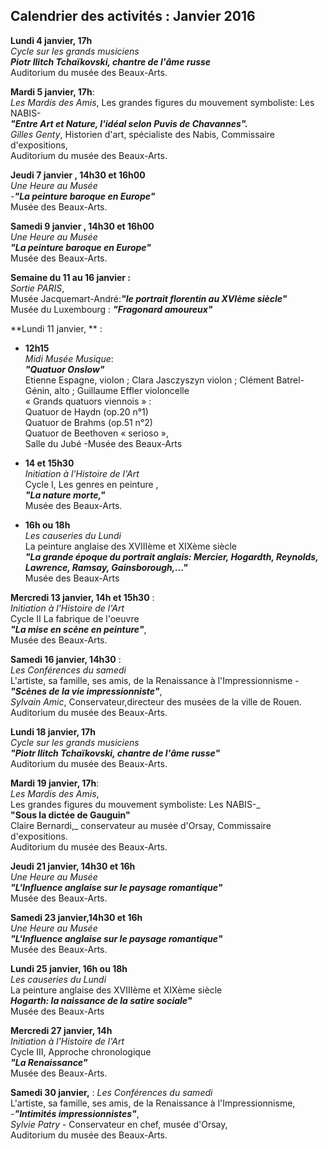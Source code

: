 ## Calendrier des activités : Janvier 2016

**Lundi 4 janvier, 17h**  
_Cycle sur les grands musiciens_  
**_Piotr Ilitch Tchaïkovski, chantre de l'âme russe_**  
Auditorium du musée des Beaux-Arts.

**Mardi 5 janvier, 17h**:  
_Les Mardis des Amis_, Les grandes figures du mouvement symboliste: Les NABIS-  
**_"Entre Art et Nature, l'idéal selon Puvis de Chavannes"._**  
_Gilles Genty_, Historien d'art, spécialiste des Nabis, Commissaire d'expositions,  
Auditorium du musée des Beaux-Arts.

**Jeudi 7 janvier , 14h30 et 16h00**  
_Une Heure au Musée_   
-**_"La peinture baroque en Europe"_**  
 Musée des Beaux-Arts.

**Samedi 9 janvier , 14h30 et 16h00**  
_Une Heure au Musée_   
 **_"La peinture baroque en Europe"_**  
  Musée des Beaux-Arts.

**Semaine du 11 au 16 janvier :**  
_Sortie PARIS_,  
Musée Jacquemart-André:**_"le portrait florentin au XVIème siècle"_**  
Musée du Luxembourg : _**"Fragonard amoureux"**_

**Lundi 11 janvier, ** :  

- **12h15**  
_Midi Musée Musique_:  
**_"Quatuor Onslow"_**  
Etienne Espagne, violon ; Clara Jasczyszyn violon ; Clément Batrel- Génin, alto ; Guillaume Effler violoncelle  
« Grands quatuors viennois » :  
Quatuor de Haydn (op.20 n°1)  
Quatuor de Brahms (op.51 n°2)  
Quatuor de Beethoven « serioso »,  
Salle du Jubé -Musée des Beaux-Arts


- **14 et 15h30**  
_Initiation à l'Histoire de l'Art_    
Cycle I, Les genres en peinture ,      
_**"La nature morte,"**_    
Musée des Beaux-Arts.

- **16h ou 18h**  
_Les causeries du Lundi_  
La peinture anglaise des XVIIIème et XIXème siècle  
**_"La grande époque du portrait anglais: Mercier, Hogardth, Reynolds, Lawrence, Ramsay, Gainsborough,..."_**  
Musée des Beaux-Arts

**Mercredi 13 janvier, 14h et 15h30** :  
_Initiation à l'Histoire de l'Art_   
 Cycle II La fabrique de l'oeuvre     
_**"La mise en scène en peinture"**_,    
Musée des Beaux-Arts.

**Samedi 16 janvier, 14h30** :  
_Les Conférences du samedi_   
L'artiste, sa famille, ses amis, de la Renaissance à l'Impressionnisme -  
**_"Scènes de la vie impressionniste"_**,    
_Sylvain Amic_, Conservateur,directeur des musées de la ville de Rouen.  
Auditorium du musée des Beaux-Arts.

**Lundi 18 janvier, 17h**  
_Cycle sur les grands musiciens_  
**_"Piotr Ilitch Tchaïkovski, chantre de l'âme russe"_**  
Auditorium du musée des Beaux-Arts.

**Mardi 19 janvier, 17h**:  
_Les Mardis des Amis_,  
Les grandes figures du mouvement symboliste: Les NABIS-_  
**"Sous la dictée de Gauguin"**   
Claire Bernardi,_ conservateur au musée d'Orsay, Commissaire d'expositions.  
Auditorium du musée des Beaux-Arts.

**Jeudi 21 janvier, 14h30 et 16h**  
_Une Heure au Musée_  
**_"L'Influence anglaise sur le paysage romantique"_**  
 Musée des Beaux-Arts.
 
**Samedi 23 janvier,14h30 et 16h**  
_Une Heure au Musée_  
**_"L'Influence anglaise sur le paysage romantique"_**  
 Musée des Beaux-Arts.

**Lundi 25 janvier, 16h ou 18h**  
_Les causeries du Lundi_  
La peinture anglaise des XVIIIème et XIXème siècle  
**_Hogarth: la naissance de la satire sociale"_**  
Musée des Beaux-Arts

**Mercredi 27 janvier, 14h**  
_Initiation à l'Histoire de l'Art_   
Cycle III, Approche chronologique  
**_"La Renaissance"_**  
Musée des Beaux-Arts.  

**Samedi 30 janvier,** :
_Les Conférences du samedi_   
L'artiste, sa famille, ses amis, de la Renaissance à l'Impressionnisme,  
-_**"Intimités impressionnistes"**_,  
_Sylvie Patry_ - Conservateur en chef, musée d'Orsay,  
Auditorium du musée des Beaux-Arts.






























